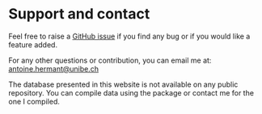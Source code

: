 # Support and contact

Feel free to raise a [GitHub issue](https://github.com/antoinehermant/anta_database/issues/new) if you find any bug or if you would like a feature added.

For any other questions or contribution, you can email me at: antoine.hermant@unibe.ch

The database presented in this website is not available on any public repository. You can compile data using the package or contact me for the one I compiled. 


